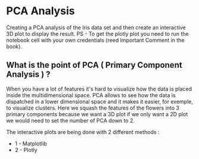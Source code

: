 # PCA Analysis

Creating a PCA analysis of the Iris data set and then create an interactive 3D plot to display the result.
PS - To get the plotly plot you need to run the notebook cell with your own credentials (reed Important Comment in the book).

## What is the point of PCA ( Primary Component Analysis ) ?

When you have a lot of features it's hard to visualize how the data is placed inside the multidimensional space. PCA allows to see how the data is dispatched in a lower dimensional space and it makes it easier, for exemple, to visualize clusters.
Here we squash the features of the flowers into 3 primary components because we want a 3D plot if we only want a 2D plot we would need to set the number of PCA down to 2.

The interactive plots are being done with 2 different methods : 

 - 1 - Matplotlib 
 - 2 - Plotly
